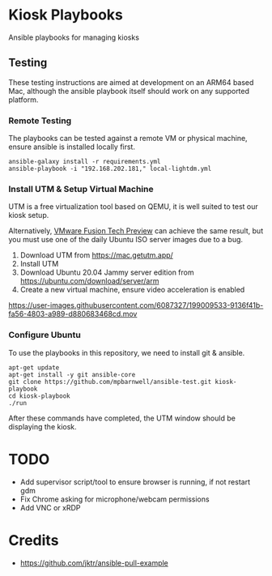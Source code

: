 # Kiosk Playbooks
Ansible playbooks for managing kiosks

## Testing
These testing instructions are aimed at development on an ARM64 based Mac, although the ansible playbook itself should 
work on any supported platform.

### Remote Testing
The playbooks can be tested against a remote VM or physical machine, ensure ansible is installed locally first.

```shell
ansible-galaxy install -r requirements.yml
ansible-playbook -i "192.168.202.181," local-lightdm.yml
```

### Install UTM & Setup Virtual Machine
UTM is a free virtualization tool based on QEMU, it is well suited to test our kiosk setup.

Alternatively, 
[VMware Fusion Tech Preview](https://customerconnect.vmware.com/downloads/get-download?downloadGroup=FUS-PUBTP-22H2) 
can achieve the same result, but you must use one of the daily Ubuntu ISO server images due to a bug.

1. Download UTM from https://mac.getutm.app/
2. Install UTM
3. Download Ubuntu 20.04 Jammy server edition from https://ubuntu.com/download/server/arm
4. Create a new virtual machine, ensure video acceleration is enabled

https://user-images.githubusercontent.com/6087327/199009533-9136f41b-fa56-4803-a989-d880683468cd.mov

### Configure Ubuntu 
To use the playbooks in this repository, we need to install git & ansible.

```shell
apt-get update
apt-get install -y git ansible-core
git clone https://github.com/mpbarnwell/ansible-test.git kiosk-playbook
cd kiosk-playbook
./run
```

After these commands have completed, the UTM window should be displaying the kiosk.

# TODO
- Add supervisor script/tool to ensure browser is running, if not restart gdm
- Fix Chrome asking for microphone/webcam permissions
- Add VNC or xRDP

# Credits
- https://github.com/jktr/ansible-pull-example